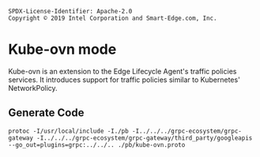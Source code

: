 ```text
SPDX-License-Identifier: Apache-2.0
Copyright © 2019 Intel Corporation and Smart-Edge.com, Inc.
```

# Kube-ovn mode

Kube-ovn is an extension to the Edge Lifecycle Agent's traffic policies services.
It introduces support for traffic policies similar to Kubernetes' NetworkPolicy.

## Generate Code

```
protoc -I/usr/local/include -I./pb -I../../../grpc-ecosystem/grpc-gateway -I../../../grpc-ecosystem/grpc-gateway/third_party/googleapis --go_out=plugins=grpc:../../.. ./pb/kube-ovn.proto
```
